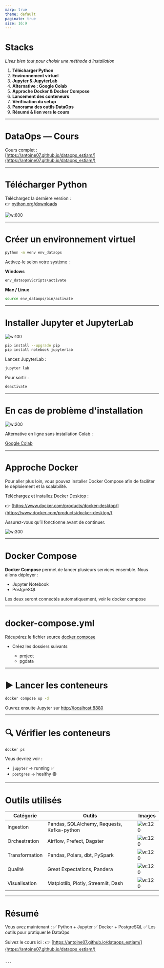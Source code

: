 ```yaml
---
marp: true
theme: default
paginate: true
size: 16:9
---
```


# Stacks

*Lisez bien tout pour choisir une méthode d'installation*

1. **Télécharger Python**
2. **Environnement virtuel**
3. **Jupyter & JupyterLab**
4. **Alternative : Google Colab**
5. **Approche Docker & Docker Compose**
6. **Lancement des conteneurs**
7. **Vérification du setup**
8. **Panorama des outils DataOps**
9. **Résumé & lien vers le cours**

---

# DataOps — Cours

Cours complet :  
[https://antoine07.github.io/dataops_estiam/](https://antoine07.github.io/dataops_estiam/)

---

# Télécharger Python

Téléchargez la dernière version :  
👉 [python.org/downloads](https://www.python.org/downloads/)

![w:600](https://www.python.org/static/community_logos/python-logo-master-v3-TM.png)

---

#  Créer un environnement virtuel

```bash
python -m venv env_dataops
````

Activez-le selon votre système :

**Windows**

```bash
env_dataops\Scripts\activate
```

**Mac / Linux**

```bash
source env_dataops/bin/activate
```

---

# Installer Jupyter et JupyterLab

![w:100](https://upload.wikimedia.org/wikipedia/commons/3/38/Jupyter_logo.svg)

```bash
pip install --upgrade pip
pip install notebook jupyterlab
```

Lancez JupyterLab :

```bash
jupyter lab
```

Pour sortir :

```bash
deactivate
```

---

#  En cas de problème d'installation 

![w:200](https://colab.research.google.com/img/colab_favicon_256px.png)

Alternative en ligne sans installation Colab :

[Google Colab](https://colab.research.google.com)



---

#  Approche Docker 

Pour aller plus loin, vous pouvez installer Docker Compose afin de faciliter le déploiement et la scalabilité.

Téléchargez et installez Docker Desktop :

👉 [https://www.docker.com/products/docker-desktop/](https://www.docker.com/products/docker-desktop/)

Assurez-vous qu’il fonctionne avant de continuer.

![w:300](https://www.docker.com/wp-content/uploads/2022/03/Moby-logo.png)

---

#  Docker Compose

**Docker Compose** permet de lancer plusieurs services ensemble.
Nous allons déployer :

- Jupyter Notebook
- PostgreSQL

Les deux seront connectés automatiquement, voir le docker compose

---

# docker-compose.yml

Récupérez le fichier source [docker compose](./docker-compose.yaml)

- Créez les dossiers suivants 

    - project
    - pgdata

---

# ▶️ Lancer les conteneurs

```bash
docker compose up -d
```

Ouvrez ensuite Jupyter sur [http://localhost:8880](http://localhost:8880)

---

# 🔍 Vérifier les conteneurs

```bash
docker ps
```

Vous devriez voir :

* `jupyter` → running ✅
* `postgres` → healthy 🟢

---

#  Outils utilisés

| Catégorie      | Outils                                     | Images                                                                                    |
| -------------- | ------------------------------------------ | ----------------------------------------------------------------------------------------- |
| Ingestion      | Pandas, SQLAlchemy, Requests, Kafka-python | ![w:120](https://pandas.pydata.org/static/img/pandas_mark.svg)                            |
| Orchestration  | Airflow, Prefect, Dagster                  | ![w:120](https://airflow.apache.org/images/airflow_logo.png)                              |
| Transformation | Pandas, Polars, dbt, PySpark               | ![w:120](https://www.getdbt.com/ui/img/logos/dbt-logo.svg)                                |
| Qualité        | Great Expectations, Pandera                | ![w:120](https://great-expectations-web-assets.s3.us-east-2.amazonaws.com/logo-long.png)  |
| Visualisation  | Matplotlib, Plotly, Streamlit, Dash        | ![w:120](https://streamlit.io/images/brand/streamlit-logo-primary-colormark-darktext.png) |

---

# Résumé

Vous avez maintenant :
✅ Python + Jupyter
✅ Docker + PostgreSQL
✅ Les outils pour pratiquer le DataOps

Suivez le cours ici :
👉 [https://antoine07.github.io/dataops_estiam/](https://antoine07.github.io/dataops_estiam/)

```

---

